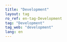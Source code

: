 ```yaml
---
title: "Development"
layout: tag
ro_ref: en-tag-Development
tag: "Development"
tag_web: "development"
lang: en
---
```

